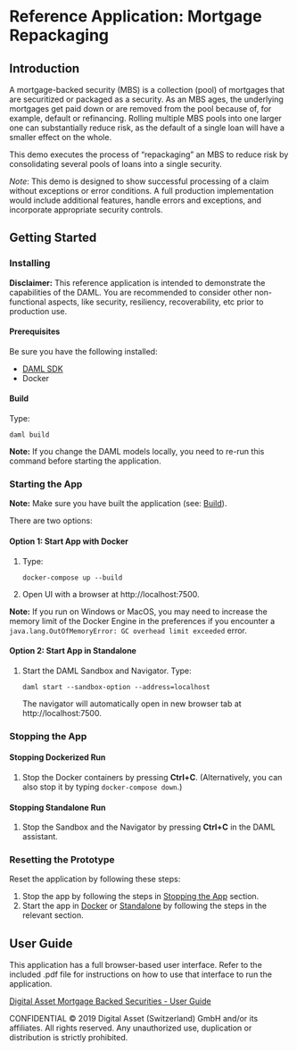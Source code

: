 # Reference Application: Mortgage Repackaging

## Introduction
A mortgage-backed security (MBS) is a collection (pool) of mortgages that are securitized or
packaged as a security. As an MBS ages, the underlying mortgages get paid down or are
removed from the pool because of, for example, default or refinancing. Rolling multiple MBS
pools into one larger one can substantially reduce risk, as the default of a single loan will have a
smaller effect on the whole.

This demo executes the process of “repackaging” an MBS to reduce risk by consolidating
several pools of loans into a single security.

*Note*: This demo is designed to show successful processing of a claim without exceptions or error conditions. A full production implementation would include additional features, handle errors and exceptions, and incorporate appropriate security controls.

## Getting Started

### Installing

**Disclaimer:** This reference application is intended to demonstrate the capabilities of the DAML. You are recommended to consider other non-functional aspects, like security, resiliency, recoverability, etc prior to production use.

#### Prerequisites

Be sure you have the following installed:
- [DAML SDK](https://docs.daml.com/)
- Docker

#### Build

Type:
```shell
daml build
```

**Note:** If you change the DAML models locally, you need to re-run this command before starting the application.

### Starting the App

**Note:** Make sure you have built the application (see: [Build](#build)).

There are two options:

#### Option 1: Start App with Docker

1. Type:
    ```shell
    docker-compose up --build
    ```
2. Open UI with a browser at http://localhost:7500.

**Note:** If you run on Windows or MacOS, you may need to increase the memory limit of the Docker Engine in the preferences if you encounter a `java.lang.OutOfMemoryError: GC overhead limit exceeded` error.

#### Option 2: Start App in Standalone

1. Start the DAML Sandbox and Navigator. Type:
    ```shell
    daml start --sandbox-option --address=localhost
    ```
    The navigator will automatically open in new browser tab at http://localhost:7500.

### Stopping the App

#### Stopping Dockerized Run
1. Stop the Docker containers by pressing **Ctrl+C**. (Alternatively, you can also stop it by typing `docker-compose down`.)

#### Stopping Standalone Run
1. Stop the Sandbox and the Navigator by pressing **Ctrl+C** in the DAML assistant.

### Resetting the Prototype

Reset the application by following these steps:
1.  Stop the app by following the steps in [Stopping the App](#stopping-the-app) section.
2.  Start the app in [Docker](#using-docker) or [Standalone](#standalone-mode) by following the steps in the relevant section.


## User Guide

This application has a full browser-based user interface. Refer to the included .pdf file for instructions on how to use that interface to run the application.

[Digital Asset Mortgage Backed Securities - User Guide](https://github.com/DACH-NY/ex-mortgage-repackaging/blob/master/Digital%20Asset%20Mortgage%20Backed%20Securities%20-%20User%20Guide.pdf)


CONFIDENTIAL © 2019 Digital Asset (Switzerland) GmbH and/or its affiliates. All rights reserved.
Any unauthorized use, duplication or distribution is strictly prohibited.
